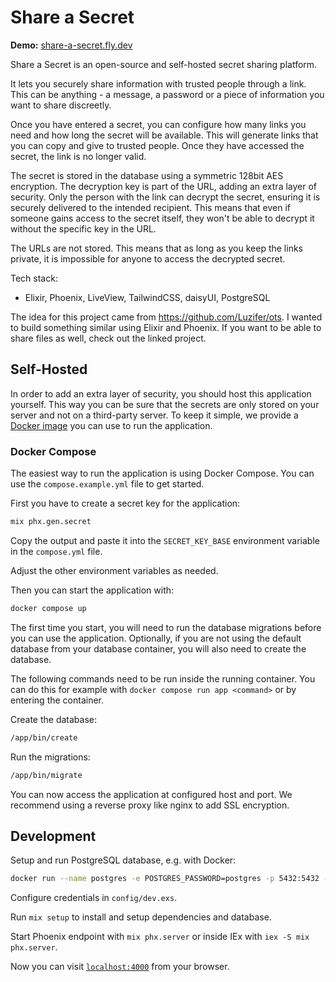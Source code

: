 # Share a Secret

**Demo:** [share-a-secret.fly.dev](https://share-a-secret.fly.dev/)

Share a Secret is an open-source and self-hosted secret sharing platform.

It lets you securely share information with trusted people through a link. This can be anything - a message, a password or a piece of information you want to share discreetly.

Once you have entered a secret, you can configure how many links you need and how long the secret will be available. This will generate links that you can copy and give to trusted people. 
Once they have accessed the secret, the link is no longer valid. 

The secret is stored in the database using a symmetric 128bit AES encryption. The decryption key is part of the URL, adding an extra layer of security. 
Only the person with the link can decrypt the secret, ensuring it is securely delivered to the intended recipient. This means that even if someone gains access to the secret itself, they won't be able to decrypt it without the specific key in the URL.

The URLs are not stored. This means that as long as you keep the links private, it is impossible for anyone to access the decrypted secret.

Tech stack:
- Elixir, Phoenix, LiveView, TailwindCSS, daisyUI, PostgreSQL

The idea for this project came from https://github.com/Luzifer/ots. I wanted to build something similar using Elixir and Phoenix. If you want to be able to share files as well, check out the linked project.

## Self-Hosted
 
In order to add an extra layer of security, you should host this application yourself. This way you can be sure that the secrets are only stored on your server and not on a third-party server. 
To keep it simple, we provide a [Docker image](https://hub.docker.com/r/florian087/share-a-secret) you can use to run the application.

### Docker Compose

The easiest way to run the application is using Docker Compose. You can use the `compose.example.yml` file to get started.

First you have to create a secret key for the application:
  
```bash
mix phx.gen.secret
```

Copy the output and paste it into the `SECRET_KEY_BASE` environment variable in the `compose.yml` file.

Adjust the other environment variables as needed.

Then you can start the application with:

```bash
docker compose up
```

The first time you start, you will need to run the database migrations before you can use the application. Optionally, if you are not using the default database from your database container, you will also need to create the database.

The following commands need to be run inside the running container. You can do this for example with `docker compose run app <command>` or by entering the container.

Create the database:

```bash
/app/bin/create
```

Run the migrations:

```bash
/app/bin/migrate
```

You can now access the application at configured host and port. We recommend using a reverse proxy like nginx to add SSL encryption.

## Development

Setup and run PostgreSQL database, e.g. with Docker:

```bash
docker run --name postgres -e POSTGRES_PASSWORD=postgres -p 5432:5432 -d postgres
```

Configure credentials in `config/dev.exs`.

Run `mix setup` to install and setup dependencies and database.

Start Phoenix endpoint with `mix phx.server` or inside IEx with `iex -S mix phx.server`.

Now you can visit [`localhost:4000`](http://localhost:4000) from your browser.